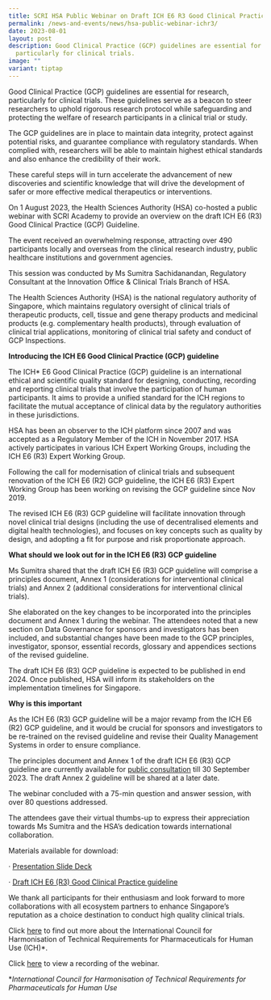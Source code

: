 ```yaml
---
title: SCRI HSA Public Webinar on Draft ICH E6 R3 Good Clinical Practice Guidelines
permalink: /news-and-events/news/hsa-public-webinar-ichr3/
date: 2023-08-01
layout: post
description: Good Clinical Practice (GCP) guidelines are essential for research,
  particularly for clinical trials.
image: ""
variant: tiptap
---
```

<p>Good Clinical Practice (GCP) guidelines are essential for research, particularly
for clinical trials. These guidelines serve as a beacon to steer researchers
to uphold rigorous research protocol while safeguarding and protecting
the welfare of research participants in a clinical trial or study.</p>
<p>The GCP guidelines are in place to maintain data integrity, protect against
potential risks, and guarantee compliance with regulatory standards. When
complied with, researchers will be able to maintain highest ethical standards
and also enhance the credibility of their work.</p>
<p>These careful steps will in turn accelerate the advancement of new discoveries
and scientific knowledge that will drive the development of safer or more
effective medical therapeutics or interventions.</p>
<p>On 1 August 2023, the Health Sciences Authority (HSA) co-hosted a public
webinar with SCRI Academy to provide an overview on the draft ICH E6 (R3)
Good Clinical Practice (GCP) Guideline.</p>
<p>The event received an overwhelming response, attracting over 490 participants
locally and overseas from the clinical research industry, public healthcare
institutions and government agencies.</p>
<p>This session was conducted by Ms Sumitra Sachidanandan, Regulatory Consultant
at the Innovation Office &amp; Clinical Trials Branch of HSA.</p>
<p>The Health Sciences Authority (HSA) is the national regulatory authority
of Singapore, which maintains regulatory oversight of clinical trials of
therapeutic products, cell, tissue and gene therapy products and medicinal
products (e.g. complementary health products), through evaluation of clinical
trial applications, monitoring of clinical trial safety and conduct of
GCP Inspections.</p>
<p><strong>Introducing the ICH E6 Good Clinical Practice (GCP) guideline</strong>
</p>
<p>The ICH* E6 Good Clinical Practice (GCP) guideline is an international
ethical and scientific quality standard for designing, conducting, recording
and reporting clinical trials that involve the participation of human participants.
It aims to provide a unified standard for the ICH regions to facilitate
the mutual acceptance of clinical data by the regulatory authorities in
these jurisdictions.</p>
<p>HSA has been an observer to the ICH platform since 2007 and was accepted
as a Regulatory Member of the ICH in November 2017. HSA actively participates
in various ICH Expert Working Groups, including the ICH E6 (R3) Expert
Working Group.</p>
<p>Following the call for modernisation of clinical trials and subsequent
renovation of the ICH E6 (R2) GCP guideline, the ICH E6 (R3) Expert Working
Group has been working on revising the GCP guideline since Nov 2019.</p>
<p>The revised ICH E6 (R3) GCP guideline will facilitate innovation through
novel clinical trial designs (including the use of decentralised elements
and digital health technologies), and focuses on key concepts such as quality
by design, and adopting a fit for purpose and risk proportionate approach.</p>
<p><strong>What should we look out for in the ICH E6 (R3) GCP guideline</strong>
</p>
<p>Ms Sumitra shared that the draft ICH E6 (R3) GCP guideline will comprise
a principles document, Annex 1 (considerations for interventional clinical
trials) and Annex 2 (additional considerations for interventional clinical
trials).</p>
<p>She elaborated on the key changes to be incorporated into the principles
document and Annex 1 during the webinar. The attendees noted that a new
section on Data Governance for sponsors and investigators has been included,
and substantial changes have been made to the GCP principles, investigator,
sponsor, essential records, glossary and appendices sections of the revised
guideline.</p>
<p>The draft ICH E6 (R3) GCP guideline is expected to be published in end
2024. Once published, HSA will inform its stakeholders on the implementation
timelines for Singapore.</p>
<p><strong>Why is this important</strong>
</p>
<p>As the ICH E6 (R3) GCP guideline will be a major revamp from the ICH E6
(R2) GCP guideline, and it would be crucial for sponsors and investigators
to be re-trained on the revised guideline and revise their Quality Management
Systems in order to ensure compliance.</p>
<p>The principles document and Annex 1 of the draft ICH E6 (R3) GCP guideline
are currently available for <a href="https://www.hsa.gov.sg/therapeutic-products/international-collaboration/ich" class="app-aware-link" rel="noopener noreferrer nofollow" target="_self">public consultation</a> till
30 September 2023. The draft Annex 2 guideline will be shared at a later
date.</p>
<p>The webinar concluded with a 75-min question and answer session, with
over 80 questions addressed.</p>
<p>The attendees gave their virtual thumbs-up to express their appreciation
towards Ms Sumitra and the HSA’s dedication towards international collaboration.</p>
<p>Materials available for download:</p>
<p>· <a href="https://www.hsa.gov.sg/docs/default-source/hprg-io-ctb/slides-gcp/ich-e6-r3_overview-of-step-3-draft-(1aug2023).pdf?sfvrsn=e5f0719b_4" class="app-aware-link" rel="noopener noreferrer nofollow" target="_self">Presentation Slide Deck</a>
</p>
<p>· <a href="https://imsva91-ctp.trendmicro.com/wis/clicktime/v1/query?url=https%3a%2f%2fdatabase.ich.org%2fsites%2fdefault%2ffiles%2fICH%5fE6%2528R3%2529%5fDraftGuideline%5f2023%5f0519.pdf&amp;umid=D07E3AFF-FE72-6505-90FB-DCC345BB33E3&amp;auth=6e3fe59570831a389716849e93b5d483c90c3fe4-7b898a862836446d151cc97a1ba0a00155113273" class="app-aware-link" rel="noopener noreferrer nofollow" target="_self">Draft ICH E6 (R3) Good Clinical Practice guideline</a>
</p>
<p>We thank all participants for their enthusiasm and look forward to more
collaborations with all ecosystem partners to enhance Singapore’s reputation
as a choice destination to conduct high quality clinical trials.</p>
<p>Click <a href="https://www.hsa.gov.sg/therapeutic-products/international-collaboration/ich" class="app-aware-link" rel="noopener noreferrer nofollow" target="_self">here</a> to
find out more about the International Council for Harmonisation of Technical
Requirements for Pharmaceuticals for Human Use (ICH)*.</p>
<p>Click <a href="https://www.youtube.com/watch?v=XbnT0iJIPg0" class="app-aware-link" rel="noopener noreferrer nofollow" target="_self">here</a> to view a recording
of the webinar.</p>
<p>*<em>International Council for Harmonisation of Technical Requirements for Pharmaceuticals for Human Use</em>
</p>
<p></p>
<p></p>
<p></p>
<p></p>
<p></p>